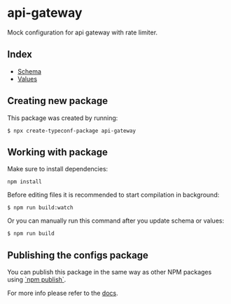 # api-gateway

Mock configuration for api gateway with rate limiter.

## Index

- [Schema](src/main.tsp)
- [Values](src/values.config.ts)

## Creating new package

This package was created by running:

```
$ npx create-typeconf-package api-gateway
```

## Working with package

Make sure to install dependencies:

```
npm install
```

Before editing files it is recommended to start compilation in background:

```
$ npm run build:watch
```

Or you can manually run this command after you update schema or values:

```
$ npm run build
```

## Publishing the configs package

You can publish this package in the same way as other NPM packages using [\`npm publish\`](https://docs.npmjs.com/cli/v8/commands/npm-publish).

For more info please refer to the [docs](https://docs.typeconf.dev).
